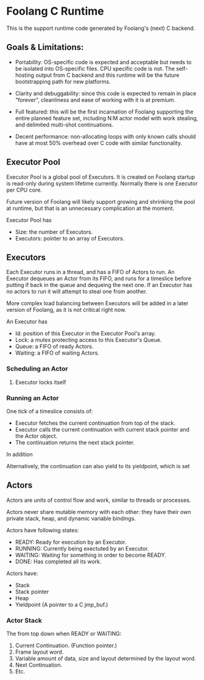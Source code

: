 # Foolang C Runtime

This is the support runtime code generated by Foolang's (next) C backend.

## Goals & Limitations:

- Portability: OS-specific code is expected and acceptable but needs to be
  isolated into OS-specific files. CPU specific code is not. The self-hosting
  output from C backend and this runtime will be the future bootstrapping path
  for new platforms.
  
- Clarity and debuggability: since this code is expected to remain in place
  "forever", cleanliness and ease of working with it is at premium.
  
- Full featured: this will be the first incarnation of Foolang supporting the
  entire planned feature set, including N:M actor model with work stealing,
  and delimited multi-shot continuations.

- Decent performance: non-allocating loops with only known calls should have
  at most 50% overhead over C code with similar functionality.
  
## Executor Pool

Executor Pool is a global pool of Executors. It is created on Foolang startup
is read-only during system lifetime currently. Normally there is one Executor
per CPU core.

Future version of Foolang will likely support growing and shrinking the pool
at runtime, but that is an unnecessary complication at the moment.

Executor Pool has
- Size: the number of Executors.
- Executors: pointer to an array of Executors.

## Executors

Each Executor runs in a thread, and has a FIFO of Actors to run. An Executor
dequeues an Actor from its FIFO, and runs for a timeslice before putting if back
in the queue and dequeing the next one. If an Executor has no actors to run it
will attempt to steal one from another.

More complex load balancing between Executors will be added in a later version
of Foolang, as it is not critical right now.

An Executor has
- Id: position of this Executor in the Executor Pool's array.
- Lock: a mutex protecting access to this Executor's Queue.
- Queue: a FIFO of ready Actors.
- Waiting: a FIFO of waiting Actors.

### Scheduling an Actor

1. Executor locks itself

### Running an Actor

One tick of a timeslice consists of:
- Executor fetches the current continuation from top of the stack.
- Executor calls the current continuation with current stack pointer and the Actor object.
- The continuation returns the next stack pointer.

In addition 

Alternatively, the continuation can also yield to its yieldpoint, which is set

## Actors

Actors are units of control flow and work, similar to threads or processes.

Actors never share mutable memory with each other: they have their own private
stack, heap, and dynamic variable bindings.

Actors have following states:
- READY: Ready for execution by an Executor.
- RUNNING: Currently being exectuted by an Executor.
- WAITING: Waiting for something in order to become READY.
- DONE: Has completed all its work.

Actors have:
- Stack
- Stack pointer
- Heap
- Yieldpoint (A pointer to a C jmp_buf.)

### Actor Stack

The from top down when READY or WAITING:

1. Current Continuation. (Function pointer.)
2. Frame layout word.
3. Variable amount of data, size and layout determined by the layout word.
4. Next Continuation.
5. Etc.

